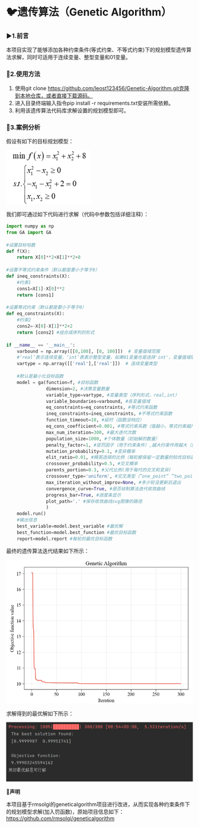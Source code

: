 # :bird:**遗传算法（Genetic Algorithm）**

###  :arrow_forward:**1.前言**

本项目实现了能够添加各种约束条件(等式约束、不等式约束)下的规划模型遗传算法求解，同时可适用于连续变量、整型变量和01变量。

### :bookmark:**2.使用方法**

1. 使用git clone https://github.com/leost123456/Genetic-Algorithm.git克隆到本地仓库，或者直接下载源码。
2. 进入目录终端输入指令pip install -r requirements.txt安装所需依赖。
3. 利用该遗传算法代码库求解设置的规划模型即可。

### :blue_book:**3.案例分析**

假设有如下的目标规划模型：

![公式](./images/formula.png)

我们即可通过如下代码进行求解（代码中参数包括详细注释）：

```python
import numpy as np
from GA import GA

#设置目标哈数
def f(X):
    return X[0]**2+X[1]**2+8

#设置不等式约束条件（默认都是要小于等于0）
def ineq_constraints(X):
    #约束1
    cons1=X[1]-X[0]**2
    return [cons1]

#设置等式约束（默认都是要小于等于0）
def eq_constraints(X):
    #约束2
    cons2=-X[0]-X[1]**2+2
    return [cons2] #组合成序列的形式

if __name__ == '__main__':
    varbound = np.array([[0,100], [0, 100]])  # 变量值域范围
    #‘real’表示连续变量，‘int’表表示整型变量，如果01变量也是选择'int'，变量值域限制为01即可
    vartype = np.array([['real'],['real']])  # 连续变量类型

    #默认是最小化目标函数
    model = ga(function=f, #目标函数
               dimension=2, #决策变量数量
               variable_type=vartype, #变量类型（序列形式，real,int）
               variable_boundaries=varbound, #各变量值域
               eq_constraints=eq_constraints, #等式约束函数
               ineq_constraints=ineq_constraints, #不等式约束函数
               function_timeout=10, #延时（函数没响应）
               eq_cons_coefficient=0.001, #等式约束系数（值越小，等式约束越严格）
               max_num_iteration=300, #最大迭代次数
               population_size=1000, #个体数量（初始解的数量）
               penalty_factor=1, #惩罚因子（用于约束条件）,越大约束作用越大（要选择合适的值1比较合适）
               mutation_probability=0.1, #变异概率
               elit_ratio=0.01, #精英选择的比例（每轮都保留一定数量的较优目标函数的个体）
               crossover_probability=0.5, #交叉概率
               parents_portion=0.3, #父代比例(用于每代的交叉和变异)
               crossover_type='uniform', #交叉类型（”one_point“ ”two_point“ "uniform"）
               max_iteration_without_improv=None, #多少轮没更新后退出
               convergence_curve=True, #是否绘制算法迭代收敛曲线
               progress_bar=True, #进度条显示
               plot_path='.' #保存收敛曲线svg图像的路径
               )
    model.run()
    #输出信息
    best_variable=model.best_variable #最优解
    best_function=model.best_function #最优目标函数
    report=model.report #每轮的最优目标函数
```

最终的遗传算法迭代结果如下所示：

![算法迭代图](./images/Algorithm_iteration.png)

求解得到的最优解如下所示：

![最优解](./images/output.png)

:key:**声明**

本项目基于rmsolgi的geneticalgorithm项目进行改进，从而实现各种约束条件下的规划模型求解(加入罚函数)，原始项目信息如下：<https://github.com/rmsolgi/geneticalgorithm>



